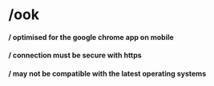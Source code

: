 # /ook

#### / optimised for the google chrome app on mobile
#### / connection must be secure with https
#### / may not be compatible with the latest operating systems
